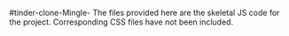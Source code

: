#tinder-clone-Mingle-
The files provided here are the skeletal JS code for the project. Corresponding CSS files have not been included.
